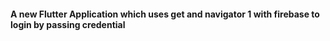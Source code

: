 
<h4>A new Flutter Application which uses get and navigator 1 with firebase to login by passing credential</h4>
